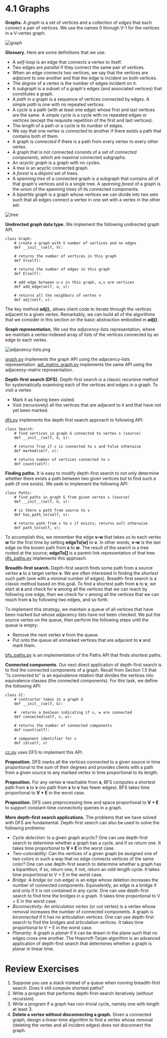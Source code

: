 # 4.1 Graphs



__Graphs.__ A _graph_ is a set of vertices and a collection of _edges_ that each connect a pair of vertices. We use the names 0 through V-1 for the vertices in a V-vertex graph.

![graph](graph.png)

__Glossary.__ Here are some definitions that we use.

- A _self-loop_ is an edge that connects a vertex to itself.
- Two edges are _parallel_ if they connect the same pair of vertices.
- When an edge connects two vertices, we say that the vertices are _adjacent_ to one another and that the edge is incident on both vertices.
- The _degree_ of a vertex is the number of edges incident on it.
- A _subgraph_ is a subset of a graph's edges (and associated vertices) that constitutes a graph.
- A _path_ in a graph is a sequence of vertices connected by edges. A _simple path_ is one with no repeated vertices.
- A _cycle_ is a path (with at least one edge) whose first and last vertices are the same. A _simple cycle_ is a cycle with no repeated edges or vertices (except the requisite repetition of the first and last vertices).
- The _length_ of a path or a cycle is its number of edges.
- We say that one vertex is _connected_ to another if there exists a path that contains both of them.
- A graph is _connected_ if there is a path from every vertex to every other vertex.
- A graph that is not connected consists of a set of _connected components_, which are maximal connected subgraphs.
- An _acyclic graph_ is a graph with no cycles.
- A _tree_ is an acyclic connected graph.
- A _forest_ is a disjoint set of trees.
- A _spanning tree_ of a connected graph is a subgraph that contains all of that graph's vertices and is a single tree. A _spanning forest_ of a graph is the union of the spanning trees of its connected components.
- A _bipartite graph_ is a graph whose vertices we can divide into two sets such that all edges connect a vertex in one set with a vertex in the other set.


![tree](tree.png)

__Undirected graph data type.__ We implement the following undirected graph API.

```
class Graph:
    # create a graph with V number of vertices and no edges
    def __init__(self, V): 

    # returns the number of vertices in this graph
    def V(self):

    # returns the number of edges in this graph
    def E(self):

    # add edge between u-v in this graph, u,v are vertices
    def add_edge(self, u, v):

    # returns all the neighbors of vertex v
    def adj(self, v):
```

The key method __adj()___ allows client code to iterate through the vertices adjacent to a given vertex. Remarkably, we can build all of the algorithms that we consider in this section on the basic abstraction embodied in __adj()__.

__Graph representation.__ We use the _adjacency-lists_ representation, where we maintain a vertex-indexed array of lists of the vertices connected by an edge to each vertex.

![adjacency-lists.png](adjacency-lists.png)

[graph.py](graph.py) implements the graph API using the adjacency-lists representation. [adj_matrix_graph.py](adj_matrix_graph.py) implements the same API using the adjacency-matrix representation.

__Depth-first search (DFS).__ Depth-first search is a classic recursive method for systematically examining each of the vertices and edges in a graph. To visit a vertex
- Mark it as having been visited.
- Visit (recursively) all the vertices that are adjacent to it and that have not yet been marked. 

[dfs.py](dfs.py) implements the depth first search approach to following API:

```
class Search:
    # find vertices in graph G connected to vertex s (source)
    def __init__(self, G, s): 

    # returns True if v is connected to s and False otherwise
    def marked(self, v):

    # returns number of vertices connected to s
    def count(self):
```

__Finding paths.__ It is easy to modify depth-first search to not only determine whether there exists a path between two given vertices but to find such a path (if one exists). We seek to implement the following API:

```
class Paths:
    # find paths in graph G from given vertex s (source)
    def __init__(self, G, s):

    # is there a path from source to v
    def has_path_to(self, v):

    # returns path from s to v if exists; returns null otherwise
    def path_to(self, v):
```


To accomplish this, we remember the edge __v-w__ that takes us to each vertex __w__ for the first time by setting __edgeTo[w]__ to __v__. In other words, __v-w__ is the last edge on the known path from __s__ to __w__. The result of the search is a tree rooted at the source; __edgeTo[]__ is a parent-link representation of that tree. [dfs_paths.py](dfs_paths.py) implements this approach.

__Breadth-first search.__ Depth-first search finds some path from a source vertex __s__ to a target vertex __v__. We are often interested in finding the _shortest_ such path (one with a minimal number of edges). Breadth-first search is a classic method based on this goal. To find a shortest path from __s__ to __v__, we start at __s__ and check for __v__ among all the vertices that we can reach by following one edge, then we check for v among all the vertices that we can reach from __s__ by following two edges, and so forth.

To implement this strategy, we maintain a queue of all vertices that have been marked but whose adjacency lists have not been checked. We put the source vertex on the queue, then perform the following steps until the queue is empty:

- Remove the next vertex __v__ from the queue.
- Put onto the queue all unmarked vertices that are adjacent to __v__ and mark them.

[bfs_paths.py](bfs_paths.py) is an implementation of the Paths API that finds shortest paths. 

__Connected components.__ Our next direct application of depth-first search is to find the connected components of a graph. Recall from Section 1.5 that "is connected to" is an equivalence relation that divides the vertices into equivalence classes (the connected components). For this task, we define the following API:

```
class CC:
    # contructor takes in a graph G
    def __init__(self, G):

    #  returns a boolean indicating if v, w are connected
    def connected(self, v, w):

    # returns the number of connected components
    def count(self):

    # component identifier for v
    def id(self, v)
```

[cc.py](cc.py) uses DFS to implement this API.

__Proposition.__ DFS marks all the vertices connected to a given source in time proportional to the sum of their degrees and provides clients with a path from a given source to any marked vertex in time proportional to its length.

__Proposition.__ For any vertex __v__ reachable from __s__, BFS computes a shortest path from __s__ to __v__ (no path from __s__ to __v__ has fewer edges). BFS takes time proportional to __V + E__ in the worst case.

__Proposition.__ DFS uses preprocessing time and space proportional to __V + E__ to support constant-time connectivity queries in a graph.

__More depth-first search applications.__ The problems that we have solved with DFS are fundamental. Depth-first search can also be used to solve the following problems:

- _Cycle detection:_ Is a given graph acyclic? One can use depth-first search to determine whether a graph has a cycle, and if so return one. It takes time proportional to __V + E__ in the worst case.
- _Two-colorability:_ Can the vertices of a given graph be assigned one of two colors in such a way that no edge connects vertices of the same color? One can use depth-first search to determine whether a graph has a bipartition; if so, return one; if not, return an odd-length cycle. It takes time proportional to V + E in the worst case.
- _Bridge:_ A _bridge_ (or cut-edge) is an edge whose deletion increases the number of connected components. Equivalently, an edge is a bridge if and only if it is not contained in any cycle. One can use depth-first search to find time the bridges in a graph. It takes time proportional to V + E in the worst case.
- _Biconnectivity:_ An _articulation vertex_ (or cut vertex) is a vertex whose removal increases the number of connected components. A graph is _biconnected_ if it has no articulation vertices. One can use depth-first search to find the bridges and articulation vertices. It takes time proportional to V + E in the worst case.
- _Planarity:_ A graph is _planar_ if it can be drawn in the plane such that no edges cross one another. The Hopcroft-Tarjan algorithm is an advanced application of depth-first search that determines whether a graph is planar in linear time.

# Review Exercises

1. Suppose you use a stack instead of a queue when running breadth-first search. Does it still compute shortest paths?
2. Write a program that performs depth-first-search iteratively (without recursion).
3. Write a program if a graph has non-trivial cycle, namely one with length at least 3.
4. __Delete a vertex without disconnecting a graph.__ Given a connected graph, design a linear-time algorithm to find a vertex whose removal (deleting the vertex and all incident edges) does not disconnect the graph.
